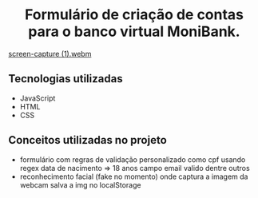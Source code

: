 

<h1 align="center">Formulário de criação de contas para o banco virtual MoniBank.</h1>

[screen-capture (1).webm](https://user-images.githubusercontent.com/7384901/207641621-8966c7f1-0d3c-4d4c-bb1c-037eb44b68da.webm)



## Tecnologias utilizadas
* JavaScript
* HTML
* CSS

## Conceitos utilizadas no projeto
 * formulário com regras de validação personalizado como cpf usando regex data de nacimento => 18 anos campo email valido dentre outros
 * reconhecimento facial (fake no momento) onde captura a imagem da webcam salva a img no localStorage
